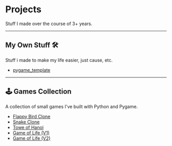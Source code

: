 # Projects
Stuff I made over the course of 3+ years.

---

## My Own Stuff 🛠️
Stuff i made to make my life easier, just cause, etc.

- [pygame_template](https://github.com/FINN-2005/pygame_template)

---

## 🕹️ Games Collection
A collection of small games I've built with Python and Pygame.

- [Flappy Bird Clone](https://github.com/FINN-2005/Flappy-Bird-Clone)
- [Snake Clone](https://github.com/FINN-2005/Snake-Clone)
- [Towe of Hanoi](https://github.com/FINN-2005/Tower-Of-Hanoi-Clone)  
- [Game of Life (V1)](https://github.com/FINN-2005/Game-Of-Life-V1)
- [Game of Life (V2)](https://github.com/FINN-2005/Game-Of-Life-V2)
